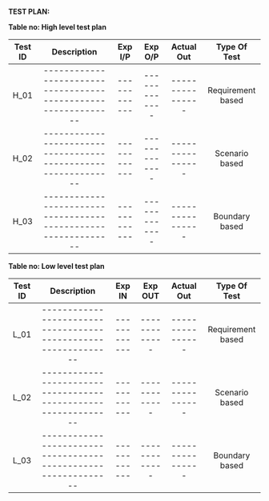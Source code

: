 ﻿**TEST PLAN:**

**Table no: High level test plan**

|**Test ID**|**Description**|**Exp I/P**|**Exp O/P**|**Actual Out**|**Type Of Test**|
| :-: | :-: | :-: | :-: | :-: | :-: |
|H\_01|--------------------------------------------------------------|------------|-------------|----------------|Requirement based|
|H\_02|--------------------------------------------------------------|------------|-------------|----------------|Scenario based|
|H\_03|--------------------------------------------------------------|------------|-------------|----------------|Boundary based|
**Table no: Low level test plan**

|**Test ID**|**Description**|**Exp IN**|**Exp OUT**|**Actual Out**|**Type Of Test**|
| :-: | :-: | :-: | :-: | :-: | :-: |
|L\_01|--------------------------------------------------------------|------------|-------------|----------------|Requirement based|
|L\_02|--------------------------------------------------------------|------------|-------------|----------------|Scenario based|
|L\_03|--------------------------------------------------------------|------------|-------------|----------------|Boundary based|

